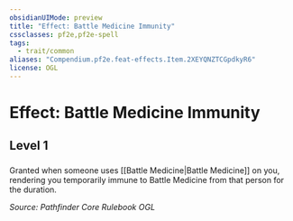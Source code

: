 ```yaml
---
obsidianUIMode: preview
title: "Effect: Battle Medicine Immunity"
cssclasses: pf2e,pf2e-spell
tags:
  - trait/common
aliases: "Compendium.pf2e.feat-effects.Item.2XEYQNZTCGpdkyR6"
license: OGL
---
```

# Effect: Battle Medicine Immunity
## Level 1
### 






Granted when someone uses [[Battle Medicine|Battle Medicine]] on you, rendering you temporarily immune to Battle Medicine from that person for the duration.

*Source: Pathfinder Core Rulebook*
*OGL*